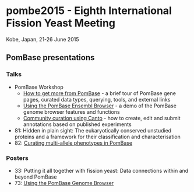 # pombe2015 - Eighth International Fission Yeast Meeting

Kobe, Japan, 21-26 June 2015

PomBase presentations
---------------------

### Talks

-   PomBase Workshop
    -   [How to get more from
        PomBase](/sites/pombase.org/files/documents/workshop_pombase_tour_vw2015.pdf) -
        a brief tour of PomBase gene pages, curated data types,
        querying, tools, and external links
    -   [Using the PomBase Ensembl
        Browser](/sites/pombase.org/files/documents/pombe2015_usinggenomebrowser_web.pdf) -
        a demo of the PomBase genome browser features and functions
    -   [Community curation using
        Canto](/sites/pombase.org/files/documents/pombe2015_curation_workshop_mah.pdf) -
        how to create, edit and submit annotations based on published
        experiments
-   81: Hidden in plain sight: The eukaryotically conserved unstudied
    proteins and a framework for their classification and
    characterisation
-   82: [Curating multi-allele phenotypes in
    PomBase](http://dev.pombase.org/sites/pombase.org/files/documents/multi_allele_pombe2015.pdf)

### Posters

-   33: Putting it all together with fission yeast: Data connections
    within and beyond PomBase
-   73: [Using the PomBase Genome Browser](/sites/pombase.org/files/documents/poster_final.pdf)

